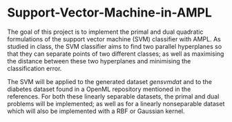 # Support-Vector-Machine-in-AMPL

The goal of this project is to implement the primal and dual quadratic formulations of the support vector machine (SVM) classifier with AMPL. As studied in class, the SVM classifier aims to find two parallel hyperplanes so that they can separate points of two different classes; as well as maximising the distance between these two hyperplanes and minimising the classification error.

The SVM will be applied to the generated dataset *gensvmdat* and to the diabetes dataset found in a OpenML repository mentioned in the references. For both these linearly separable datasets, the primal and dual problems will be implemented; as well as for a linearly nonseparable dataset which will also be implemented with a RBF or Gaussian kernel.
